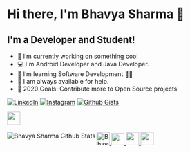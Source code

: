 # Hi there, I'm Bhavya Sharma 👋

## I'm a Developer and Student!

- 🔭 I’m currently working on something cool 
- 💻 I'm Android Developer and Java Developer.
- 🌱 I’m learning Software Development 👨‍💻 
- 💬 I am always available for help. 
- 🥅 2020 Goals: Contribute more to Open Source projects


[![LinkedIn](https://img.shields.io/static/v1.svg?label=Connect&message=@Bhavya&color=grey&logo=linkedin&labelColor=0088ff&style=social)](https://www.linkedin.com/in/bhavya-sharma-060595178/)
[![Instagram](https://img.shields.io/badge/Instagram-follow-0088ff.svg?logo=instagram&logoColor=white)](https://www.instagram.com/i.bhavya.sharma/)
[![Github Gists](https://img.shields.io/github/followers/1uc1f3r616?color=0088ff&label=Github&logoColor=blue&style=social)](https://github.com/bhavya104)


<a href="https://www.linkedin.com/in/bhavya-sharma410/">
  <img src="https://user-images.githubusercontent.com/54014998/89635873-4cfc9500-d8c5-11ea-838a-e1e72da47ae2.png" height="30px" width="30px">
</a> <br><br>

<a href="https://dev.to/bhavya104">
  <img src="https://d2fltix0v2e0sb.cloudfront.net/dev-badge.svg" alt="Bhavya Sharma's DEV Profile" height="30px" width="30px">
</a>


<a href="https://medium.com/@developerbhavya">
  <img src="https://user-images.githubusercontent.com/54014998/89635600-d790c480-d8c4-11ea-81c2-f8ef6337741c.png" height="28px" width="30px">
</a>


<a href="https://www.instagram.com/i.bhavya.sharma/">
  <img src="https://user-images.githubusercontent.com/54014998/89635610-d9f31e80-d8c4-11ea-8534-b4c03574e7a3.png" height="30px" width="30px">
</a>


<a href="https://twitter.com/bhavyasharma104">
  <img src="https://user-images.githubusercontent.com/54014998/89635609-d95a8800-d8c4-11ea-859c-082a4d540607.png" height="30px" width="30px">
</a>

<img align="left" alt="Bhavya Sharma Github Stats" src="https://github-readme-stats.vercel.app/api?username=bhavya104&show_icons=true&theme=radical"> 




<!--
📊 **I spend my much time on**
```text
Kotlin                 ██████████████████░░░░
JAVA                   ████████████████░░░░░░
DATA STRUCTURES        ██████████████░░░░░░░░ 
Github                 ████████████████░░░░░░  
Web                    ████████████░░░░░░░░░░  
Other                  ███░░░░░░░░░░░░░░░░░░░
```
-->
